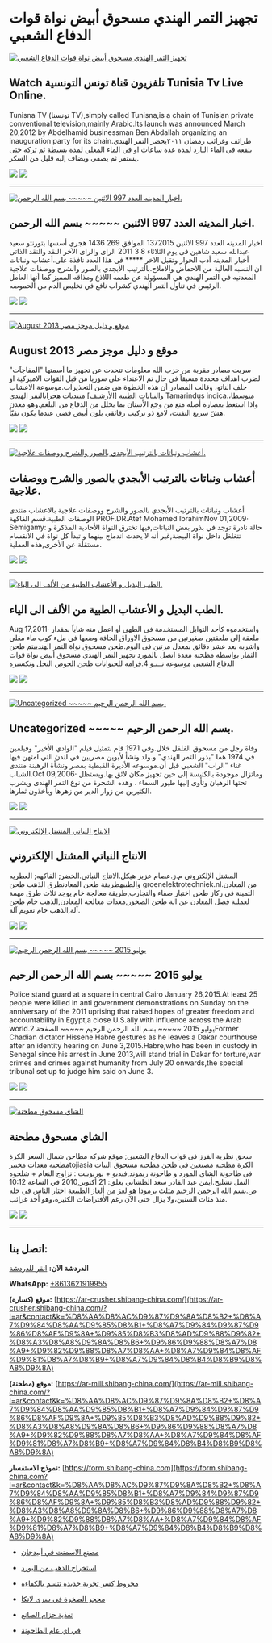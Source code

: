 # تجهيز التمر الهندي مسحوق أبيض نواة قوات الدفاع الشعبي

<a href="https://swt.shibang-china.com/?l=ar&img&k=%D8%AA%D8%AC%D9%87%D9%8A%D8%B2+%D8%A7%D9%84%D8%AA%D9%85%D8%B1+%D8%A7%D9%84%D9%87%D9%86%D8%AF%D9%8A+%D9%85%D8%B3%D8%AD%D9%88%D9%82+%D8%A3%D8%A8%D9%8A%D8%B6+%D9%86%D9%88%D8%A7%D8%A9+%D9%82%D9%88%D8%A7%D8%AA+%D8%A7%D9%84%D8%AF%D9%81%D8%A7%D8%B9+%D8%A7%D9%84%D8%B4%D8%B9%D8%A8%D9%8A" target="_blank">![تجهيز التمر الهندي مسحوق أبيض نواة قوات الدفاع الشعبي](http://static.shibang-china.com/all-800x300/318.jpg)</a>

## Watch تلفزيون قناة تونس التونسية Tunisia Tv Live Online.
Tunisna TV (تونسنا TV),simply called Tunisna,is a chain of Tunisian private conventional television,mainly Arabic.Its launch was announced March 20,2012 by Abdelhamid businessman Ben Abdallah organizing an inauguration party for its chain.طرائف وغرائب رمضان ٢٠١١يحضر التمر الهندي بنقعه في الماء البارد لمدة عدة ساعات او في الماء المغلي لمدة بسيطة ثم تركه حتى يستقر ثم يصفى ويضاف إليه قليل من السكر.


<a href="https://whatsapp.shibangsoft.com/WhatsApp.php" target="_blank" title="WhatsApp">![](http://static.shibang-china.com/icon/whatsapp.png)</a> <a href="https://swt.shibang-china.com/?l=ar&icon&k=%D8%AA%D8%AC%D9%87%D9%8A%D8%B2+%D8%A7%D9%84%D8%AA%D9%85%D8%B1+%D8%A7%D9%84%D9%87%D9%86%D8%AF%D9%8A+%D9%85%D8%B3%D8%AD%D9%88%D9%82+%D8%A3%D8%A8%D9%8A%D8%B6+%D9%86%D9%88%D8%A7%D8%A9+%D9%82%D9%88%D8%A7%D8%AA+%D8%A7%D9%84%D8%AF%D9%81%D8%A7%D8%B9+%D8%A7%D9%84%D8%B4%D8%B9%D8%A8%D9%8A" target="_blank">![](http://static.shibang-china.com/icon/chat-ar.png)</a>

---

<a href="https://swt.shibang-china.com/?l=ar&img&k=%D8%AA%D8%AC%D9%87%D9%8A%D8%B2+%D8%A7%D9%84%D8%AA%D9%85%D8%B1+%D8%A7%D9%84%D9%87%D9%86%D8%AF%D9%8A+%D9%85%D8%B3%D8%AD%D9%88%D9%82+%D8%A3%D8%A8%D9%8A%D8%B6+%D9%86%D9%88%D8%A7%D8%A9+%D9%82%D9%88%D8%A7%D8%AA+%D8%A7%D9%84%D8%AF%D9%81%D8%A7%D8%B9+%D8%A7%D9%84%D8%B4%D8%B9%D8%A8%D9%8A" target="_blank">![اخبار المدينه العدد 997 الاثنين ~~~~~ بسم الله الرحمن.](http://static.shibang-china.com/all-800x300/980.jpg)</a>

## اخبار المدينه العدد 997 الاثنين ~~~~~ بسم الله الرحمن.
اخبار المدينه العدد 997 الاثنين 1372015 الموافق 269 1436 هجري أسسها بتورنتو سعيد عبدالله سعيد شاهين فى يوم الثلاثاء 8 3 2011 الراى والراى الآخر النقد والنقد الذاتى أخبار المدينه أدب الحوار وتقبل الآخر ***** فى هذا العدد نافذة على.أعشاب ونباتات بالترتيب الأبجدي بالصور والشرح ووصفات علاجية.‎ان النسبه العالية من الاحماض والاملاح المعدنيه في التمر الهندي هي المسؤولة عن طعمه ‏اللاذع ومذاقه المميز كما أنها العامل الرئيس في تناول التمر الهندي كشراب نافع في تخليص ‏الدم من الحموضه.


<a href="https://whatsapp.shibangsoft.com/WhatsApp.php" target="_blank" title="WhatsApp">![](http://static.shibang-china.com/icon/whatsapp.png)</a> <a href="https://swt.shibang-china.com/?l=ar&icon&k=%D8%AA%D8%AC%D9%87%D9%8A%D8%B2+%D8%A7%D9%84%D8%AA%D9%85%D8%B1+%D8%A7%D9%84%D9%87%D9%86%D8%AF%D9%8A+%D9%85%D8%B3%D8%AD%D9%88%D9%82+%D8%A3%D8%A8%D9%8A%D8%B6+%D9%86%D9%88%D8%A7%D8%A9+%D9%82%D9%88%D8%A7%D8%AA+%D8%A7%D9%84%D8%AF%D9%81%D8%A7%D8%B9+%D8%A7%D9%84%D8%B4%D8%B9%D8%A8%D9%8A" target="_blank">![](http://static.shibang-china.com/icon/chat-ar.png)</a>

---

<a href="https://swt.shibang-china.com/?l=ar&img&k=%D8%AA%D8%AC%D9%87%D9%8A%D8%B2+%D8%A7%D9%84%D8%AA%D9%85%D8%B1+%D8%A7%D9%84%D9%87%D9%86%D8%AF%D9%8A+%D9%85%D8%B3%D8%AD%D9%88%D9%82+%D8%A3%D8%A8%D9%8A%D8%B6+%D9%86%D9%88%D8%A7%D8%A9+%D9%82%D9%88%D8%A7%D8%AA+%D8%A7%D9%84%D8%AF%D9%81%D8%A7%D8%B9+%D8%A7%D9%84%D8%B4%D8%B9%D8%A8%D9%8A" target="_blank">![August 2013 موقع و دليل موجز مصر](http://static.shibang-china.com/all-800x300/508.jpg)</a>

## August 2013 موقع و دليل موجز مصر
سربت مصادر مقربة من حزب الله معلومات تتحدث عن تجهيز ما أسمتها "المفاجآت" لضرب اهداف محددة مسبقاً في حال تم الاعتداء على سوريا من قبل القوات الاميركية او حلف الناتو، وقالت المصادر أن هذه الخطوة هي ضمن التحذيرات.موسوعة الاعشاب والنباتات الطبية [الأرشيف] منتديات هجرانالتمر الهندي Tamarindus indica.متوسطا، واذا استعط بعصارة أصله منع من وجع الأسنان بما يحلل من الدفاع من البلغم.وهو معدن هشّ سريع التفتت، لامع ذو تركيب رقائقي بلون أبيض فضي عندما يكون نقيّاً.


<a href="https://whatsapp.shibangsoft.com/WhatsApp.php" target="_blank" title="WhatsApp">![](http://static.shibang-china.com/icon/whatsapp.png)</a> <a href="https://swt.shibang-china.com/?l=ar&icon&k=%D8%AA%D8%AC%D9%87%D9%8A%D8%B2+%D8%A7%D9%84%D8%AA%D9%85%D8%B1+%D8%A7%D9%84%D9%87%D9%86%D8%AF%D9%8A+%D9%85%D8%B3%D8%AD%D9%88%D9%82+%D8%A3%D8%A8%D9%8A%D8%B6+%D9%86%D9%88%D8%A7%D8%A9+%D9%82%D9%88%D8%A7%D8%AA+%D8%A7%D9%84%D8%AF%D9%81%D8%A7%D8%B9+%D8%A7%D9%84%D8%B4%D8%B9%D8%A8%D9%8A" target="_blank">![](http://static.shibang-china.com/icon/chat-ar.png)</a>

---

<a href="https://swt.shibang-china.com/?l=ar&img&k=%D8%AA%D8%AC%D9%87%D9%8A%D8%B2+%D8%A7%D9%84%D8%AA%D9%85%D8%B1+%D8%A7%D9%84%D9%87%D9%86%D8%AF%D9%8A+%D9%85%D8%B3%D8%AD%D9%88%D9%82+%D8%A3%D8%A8%D9%8A%D8%B6+%D9%86%D9%88%D8%A7%D8%A9+%D9%82%D9%88%D8%A7%D8%AA+%D8%A7%D9%84%D8%AF%D9%81%D8%A7%D8%B9+%D8%A7%D9%84%D8%B4%D8%B9%D8%A8%D9%8A" target="_blank">![أعشاب ونباتات بالترتيب الأبجدي بالصور والشرح ووصفات علاجية.](http://static.shibang-china.com/all-800x300/326.jpg)</a>

## أعشاب ونباتات بالترتيب الأبجدي بالصور والشرح ووصفات علاجية.
أعشاب ونباتات بالترتيب الأبجدي بالصور والشرح ووصفات علاجية بالاعشاب منتدى الوصفات الطبية.قسم الفاكهة PROF.DR.Atef Mohamed IbrahimNov 01,2009· Semigamy: حالة نادرة توجد في بذور بعض النباتات,فيها تخترق النواة الأحادية المذكرة و تتغلغل داخل نواة البيضة,غير أنه لا يحدث اندماج بينهما و تبدأ كل نواة في الانقسام مستقلة عن الأخرى,هذه العملية.


<a href="https://whatsapp.shibangsoft.com/WhatsApp.php" target="_blank" title="WhatsApp">![](http://static.shibang-china.com/icon/whatsapp.png)</a> <a href="https://swt.shibang-china.com/?l=ar&icon&k=%D8%AA%D8%AC%D9%87%D9%8A%D8%B2+%D8%A7%D9%84%D8%AA%D9%85%D8%B1+%D8%A7%D9%84%D9%87%D9%86%D8%AF%D9%8A+%D9%85%D8%B3%D8%AD%D9%88%D9%82+%D8%A3%D8%A8%D9%8A%D8%B6+%D9%86%D9%88%D8%A7%D8%A9+%D9%82%D9%88%D8%A7%D8%AA+%D8%A7%D9%84%D8%AF%D9%81%D8%A7%D8%B9+%D8%A7%D9%84%D8%B4%D8%B9%D8%A8%D9%8A" target="_blank">![](http://static.shibang-china.com/icon/chat-ar.png)</a>

---

<a href="https://swt.shibang-china.com/?l=ar&img&k=%D8%AA%D8%AC%D9%87%D9%8A%D8%B2+%D8%A7%D9%84%D8%AA%D9%85%D8%B1+%D8%A7%D9%84%D9%87%D9%86%D8%AF%D9%8A+%D9%85%D8%B3%D8%AD%D9%88%D9%82+%D8%A3%D8%A8%D9%8A%D8%B6+%D9%86%D9%88%D8%A7%D8%A9+%D9%82%D9%88%D8%A7%D8%AA+%D8%A7%D9%84%D8%AF%D9%81%D8%A7%D8%B9+%D8%A7%D9%84%D8%B4%D8%B9%D8%A8%D9%8A" target="_blank">![الطب البديل و الأعشاب الطبية من الألف الى الياء.](http://static.shibang-china.com/all-800x300/1489.jpg)</a>

## الطب البديل و الأعشاب الطبية من الألف الى الياء.
Aug 17,2011· واستخدموه كأحد التوابل المستخدمة في الطهي أو اعمل منه شاياً بمقدار ملعقة إلى ملعقتين صغيرتين من مسحوق الاوراق الجافة وضعها في ملء كوب ماء مغلي واشربه بعد عشر دقائق بمعدل مرتين في اليوم.طحن مسحوق نواة التمر الهندييتم طحن الثمار بواسطة مطحنة معدة اتصل بالمورد تجهيز التمر الهندي مسحوق أبيض نواة قوات الدفاع الشعبي موسوعه نــيـو 4.فرامه للحيوانات طحن الخوص النخل وتكسيره


<a href="https://whatsapp.shibangsoft.com/WhatsApp.php" target="_blank" title="WhatsApp">![](http://static.shibang-china.com/icon/whatsapp.png)</a> <a href="https://swt.shibang-china.com/?l=ar&icon&k=%D8%AA%D8%AC%D9%87%D9%8A%D8%B2+%D8%A7%D9%84%D8%AA%D9%85%D8%B1+%D8%A7%D9%84%D9%87%D9%86%D8%AF%D9%8A+%D9%85%D8%B3%D8%AD%D9%88%D9%82+%D8%A3%D8%A8%D9%8A%D8%B6+%D9%86%D9%88%D8%A7%D8%A9+%D9%82%D9%88%D8%A7%D8%AA+%D8%A7%D9%84%D8%AF%D9%81%D8%A7%D8%B9+%D8%A7%D9%84%D8%B4%D8%B9%D8%A8%D9%8A" target="_blank">![](http://static.shibang-china.com/icon/chat-ar.png)</a>

---

<a href="https://swt.shibang-china.com/?l=ar&img&k=%D8%AA%D8%AC%D9%87%D9%8A%D8%B2+%D8%A7%D9%84%D8%AA%D9%85%D8%B1+%D8%A7%D9%84%D9%87%D9%86%D8%AF%D9%8A+%D9%85%D8%B3%D8%AD%D9%88%D9%82+%D8%A3%D8%A8%D9%8A%D8%B6+%D9%86%D9%88%D8%A7%D8%A9+%D9%82%D9%88%D8%A7%D8%AA+%D8%A7%D9%84%D8%AF%D9%81%D8%A7%D8%B9+%D8%A7%D9%84%D8%B4%D8%B9%D8%A8%D9%8A" target="_blank">![Uncategorized ~~~~~ بسم الله الرحمن الرحيم.](http://static.shibang-china.com/all-800x300/1111.jpg)</a>

## Uncategorized ~~~~~ بسم الله الرحمن الرحيم.
وفاة رجل من مسحوق الفلفل خلال.وفي 1971 قام بتمثيل فيلم "الوادي الأخير" وفيلمين في 1974 هما "بذور التمر الهندي" و.ولد ونشأ لأبوين مصريين في لندن التي امتهن فيها غناء "الراب" الشعبي قبل أن.موسوعه الأديرة القبطية بمصر ونشأة الرهبنة منتدى الشباب.Oct 09,2006· وماتزال موجودة بالكنيسة إلى حين تجهيز مكان لائق بها.ويستظل تحتها الرهبان وتأوى إليها طيور السماء ، وهذه الشجرة من نوع التمر الهندى ويشرب الكثيرين من زوار الدير من زهرها ويأخذون ثمارها.


<a href="https://whatsapp.shibangsoft.com/WhatsApp.php" target="_blank" title="WhatsApp">![](http://static.shibang-china.com/icon/whatsapp.png)</a> <a href="https://swt.shibang-china.com/?l=ar&icon&k=%D8%AA%D8%AC%D9%87%D9%8A%D8%B2+%D8%A7%D9%84%D8%AA%D9%85%D8%B1+%D8%A7%D9%84%D9%87%D9%86%D8%AF%D9%8A+%D9%85%D8%B3%D8%AD%D9%88%D9%82+%D8%A3%D8%A8%D9%8A%D8%B6+%D9%86%D9%88%D8%A7%D8%A9+%D9%82%D9%88%D8%A7%D8%AA+%D8%A7%D9%84%D8%AF%D9%81%D8%A7%D8%B9+%D8%A7%D9%84%D8%B4%D8%B9%D8%A8%D9%8A" target="_blank">![](http://static.shibang-china.com/icon/chat-ar.png)</a>

---

<a href="https://swt.shibang-china.com/?l=ar&img&k=%D8%AA%D8%AC%D9%87%D9%8A%D8%B2+%D8%A7%D9%84%D8%AA%D9%85%D8%B1+%D8%A7%D9%84%D9%87%D9%86%D8%AF%D9%8A+%D9%85%D8%B3%D8%AD%D9%88%D9%82+%D8%A3%D8%A8%D9%8A%D8%B6+%D9%86%D9%88%D8%A7%D8%A9+%D9%82%D9%88%D8%A7%D8%AA+%D8%A7%D9%84%D8%AF%D9%81%D8%A7%D8%B9+%D8%A7%D9%84%D8%B4%D8%B9%D8%A8%D9%8A" target="_blank">![الانتاج النباتي المشتل الإلكتروني](http://static.shibang-china.com/all-800x300/970.jpg)</a>

## الانتاج النباتي المشتل الإلكتروني
المشتل الإلكتروني م.ز.عصام عزيز هيكل.الانتاج النباتي.الخضر; الفاكهه; العطريه والطبيهطريقة طحن المعادنطرق الذهب طحن groenelektrotechniek.nl.من المعادن الثمينة في ركاز طحن اختبار صفاء والتجارب,طريقة معالجة خام يوجد ثلاث طرق مهمة لعملية فصل المعادن عن الة طحن الصخور,معدات معالجة المعادن,الذهب خام طحن آلة,الذهب خام تعويم آلة.


<a href="https://whatsapp.shibangsoft.com/WhatsApp.php" target="_blank" title="WhatsApp">![](http://static.shibang-china.com/icon/whatsapp.png)</a> <a href="https://swt.shibang-china.com/?l=ar&icon&k=%D8%AA%D8%AC%D9%87%D9%8A%D8%B2+%D8%A7%D9%84%D8%AA%D9%85%D8%B1+%D8%A7%D9%84%D9%87%D9%86%D8%AF%D9%8A+%D9%85%D8%B3%D8%AD%D9%88%D9%82+%D8%A3%D8%A8%D9%8A%D8%B6+%D9%86%D9%88%D8%A7%D8%A9+%D9%82%D9%88%D8%A7%D8%AA+%D8%A7%D9%84%D8%AF%D9%81%D8%A7%D8%B9+%D8%A7%D9%84%D8%B4%D8%B9%D8%A8%D9%8A" target="_blank">![](http://static.shibang-china.com/icon/chat-ar.png)</a>

---

<a href="https://swt.shibang-china.com/?l=ar&img&k=%D8%AA%D8%AC%D9%87%D9%8A%D8%B2+%D8%A7%D9%84%D8%AA%D9%85%D8%B1+%D8%A7%D9%84%D9%87%D9%86%D8%AF%D9%8A+%D9%85%D8%B3%D8%AD%D9%88%D9%82+%D8%A3%D8%A8%D9%8A%D8%B6+%D9%86%D9%88%D8%A7%D8%A9+%D9%82%D9%88%D8%A7%D8%AA+%D8%A7%D9%84%D8%AF%D9%81%D8%A7%D8%B9+%D8%A7%D9%84%D8%B4%D8%B9%D8%A8%D9%8A" target="_blank">![يوليو 2015 ~~~~~ بسم الله الرحمن الرحيم](http://static.shibang-china.com/all-800x300/1035.jpg)</a>

## يوليو 2015 ~~~~~ بسم الله الرحمن الرحيم
Police stand guard at a square in central Cairo January 26,2015.At least 25 people were killed in anti government demonstrations on Sunday on the anniversary of the 2011 uprising that raised hopes of greater freedom and accountability in Egypt,a close U.S.ally with influence across the Arab world.يوليو 2015 ~~~~~ بسم الله الرحمن الرحيم ~~~~~ الصفحة 2Former Chadian dictator Hissene Habre gestures as he leaves a Dakar courthouse after an identity hearing on June 3,2015.Habre,who has been in custody in Senegal since his arrest in June 2013,will stand trial in Dakar for torture,war crimes and crimes against humanity from July 20 onwards,the special tribunal set up to judge him said on June 3.


<a href="https://whatsapp.shibangsoft.com/WhatsApp.php" target="_blank" title="WhatsApp">![](http://static.shibang-china.com/icon/whatsapp.png)</a> <a href="https://swt.shibang-china.com/?l=ar&icon&k=%D8%AA%D8%AC%D9%87%D9%8A%D8%B2+%D8%A7%D9%84%D8%AA%D9%85%D8%B1+%D8%A7%D9%84%D9%87%D9%86%D8%AF%D9%8A+%D9%85%D8%B3%D8%AD%D9%88%D9%82+%D8%A3%D8%A8%D9%8A%D8%B6+%D9%86%D9%88%D8%A7%D8%A9+%D9%82%D9%88%D8%A7%D8%AA+%D8%A7%D9%84%D8%AF%D9%81%D8%A7%D8%B9+%D8%A7%D9%84%D8%B4%D8%B9%D8%A8%D9%8A" target="_blank">![](http://static.shibang-china.com/icon/chat-ar.png)</a>

---

<a href="https://swt.shibang-china.com/?l=ar&img&k=%D8%AA%D8%AC%D9%87%D9%8A%D8%B2+%D8%A7%D9%84%D8%AA%D9%85%D8%B1+%D8%A7%D9%84%D9%87%D9%86%D8%AF%D9%8A+%D9%85%D8%B3%D8%AD%D9%88%D9%82+%D8%A3%D8%A8%D9%8A%D8%B6+%D9%86%D9%88%D8%A7%D8%A9+%D9%82%D9%88%D8%A7%D8%AA+%D8%A7%D9%84%D8%AF%D9%81%D8%A7%D8%B9+%D8%A7%D9%84%D8%B4%D8%B9%D8%A8%D9%8A" target="_blank">![الشاي مسحوق مطحنة](http://static.shibang-china.com/all-800x300/952.jpg)</a>

## الشاي مسحوق مطحنة
سحق نظرية الفرز في قوات الدفاع الشعبي; موقع شركه مطاحن شمال السعر الكرة مطحنة معدات مختبرtojiasia الكرة مطحنة مصنعين في طحن مطحنة مسحوق النبات في طاحونة الشاي المورد و طاحونة ريموند,فيديو + بوربوينت : تزاوج النعام + شلحوه النمل تشليح.أيمن عبد القادر سعد الطشاني يعلق: 21 أكتوبر,2010 في الساعة 10:12 ص.بسم الله الرحمن الرحيم مثلث برمودا هو لغز من ألغاز الطبيعة احتار الناس في حله منذ مئات السنين،ولا يزال حتى الآن رغم الأفتراضات الكثيرة،وهو أحد غرائب.


<a href="https://whatsapp.shibangsoft.com/WhatsApp.php" target="_blank" title="WhatsApp">![](http://static.shibang-china.com/icon/whatsapp.png)</a> <a href="https://swt.shibang-china.com/?l=ar&icon&k=%D8%AA%D8%AC%D9%87%D9%8A%D8%B2+%D8%A7%D9%84%D8%AA%D9%85%D8%B1+%D8%A7%D9%84%D9%87%D9%86%D8%AF%D9%8A+%D9%85%D8%B3%D8%AD%D9%88%D9%82+%D8%A3%D8%A8%D9%8A%D8%B6+%D9%86%D9%88%D8%A7%D8%A9+%D9%82%D9%88%D8%A7%D8%AA+%D8%A7%D9%84%D8%AF%D9%81%D8%A7%D8%B9+%D8%A7%D9%84%D8%B4%D8%B9%D8%A8%D9%8A" target="_blank">![](http://static.shibang-china.com/icon/chat-ar.png)</a>

---
## اتصل بنا:

**الدردشة الآن:** [انقر للدردشة](https://swt.shibang-china.com?l=ar&contact&k=%D8%AA%D8%AC%D9%87%D9%8A%D8%B2+%D8%A7%D9%84%D8%AA%D9%85%D8%B1+%D8%A7%D9%84%D9%87%D9%86%D8%AF%D9%8A+%D9%85%D8%B3%D8%AD%D9%88%D9%82+%D8%A3%D8%A8%D9%8A%D8%B6+%D9%86%D9%88%D8%A7%D8%A9+%D9%82%D9%88%D8%A7%D8%AA+%D8%A7%D9%84%D8%AF%D9%81%D8%A7%D8%B9+%D8%A7%D9%84%D8%B4%D8%B9%D8%A8%D9%8A)

**WhatsApp:**  [+8613621919955](https://whatsapp.shibangsoft.com/WhatsApp.php)

**موقع (كسارة):** [https://ar-crusher.shibang-china.com/](https://ar-crusher.shibang-china.com/?l=ar&contact&k=%D8%AA%D8%AC%D9%87%D9%8A%D8%B2+%D8%A7%D9%84%D8%AA%D9%85%D8%B1+%D8%A7%D9%84%D9%87%D9%86%D8%AF%D9%8A+%D9%85%D8%B3%D8%AD%D9%88%D9%82+%D8%A3%D8%A8%D9%8A%D8%B6+%D9%86%D9%88%D8%A7%D8%A9+%D9%82%D9%88%D8%A7%D8%AA+%D8%A7%D9%84%D8%AF%D9%81%D8%A7%D8%B9+%D8%A7%D9%84%D8%B4%D8%B9%D8%A8%D9%8A)

**موقع (مطحنة):** [https://ar-mill.shibang-china.com/](https://ar-mill.shibang-china.com/?l=ar&contact&k=%D8%AA%D8%AC%D9%87%D9%8A%D8%B2+%D8%A7%D9%84%D8%AA%D9%85%D8%B1+%D8%A7%D9%84%D9%87%D9%86%D8%AF%D9%8A+%D9%85%D8%B3%D8%AD%D9%88%D9%82+%D8%A3%D8%A8%D9%8A%D8%B6+%D9%86%D9%88%D8%A7%D8%A9+%D9%82%D9%88%D8%A7%D8%AA+%D8%A7%D9%84%D8%AF%D9%81%D8%A7%D8%B9+%D8%A7%D9%84%D8%B4%D8%B9%D8%A8%D9%8A)

**نموذج الاستفسار:** [https://form.shibang-china.com](https://form.shibang-china.com?l=ar&contact&k=%D8%AA%D8%AC%D9%87%D9%8A%D8%B2+%D8%A7%D9%84%D8%AA%D9%85%D8%B1+%D8%A7%D9%84%D9%87%D9%86%D8%AF%D9%8A+%D9%85%D8%B3%D8%AD%D9%88%D9%82+%D8%A3%D8%A8%D9%8A%D8%B6+%D9%86%D9%88%D8%A7%D8%A9+%D9%82%D9%88%D8%A7%D8%AA+%D8%A7%D9%84%D8%AF%D9%81%D8%A7%D8%B9+%D8%A7%D9%84%D8%B4%D8%B9%D8%A8%D9%8A)

* [مصنع الاسمنت في أبيدجان](../9/%D9%85%D8%B5%D9%86%D8%B9%20%D8%A7%D9%84%D8%A7%D8%B3%D9%85%D9%86%D8%AA%20%D9%81%D9%8A%20%D8%A3%D8%A8%D9%8A%D8%AF%D8%AC%D8%A7%D9%86.md)

* [استخراج الذهب من البورد](../6/%D8%A7%D8%B3%D8%AA%D8%AE%D8%B1%D8%A7%D8%AC%20%D8%A7%D9%84%D8%B0%D9%87%D8%A8%20%D9%85%D9%86%20%D8%A7%D9%84%D8%A8%D9%88%D8%B1%D8%AF.md)

* [مخروط كسر تجربة جديدة تتسم بالكفاءة](../6/%D9%85%D8%AE%D8%B1%D9%88%D8%B7%20%D9%83%D8%B3%D8%B1%20%D8%AA%D8%AC%D8%B1%D8%A8%D8%A9%20%D8%AC%D8%AF%D9%8A%D8%AF%D8%A9%20%D8%AA%D8%AA%D8%B3%D9%85%20%D8%A8%D8%A7%D9%84%D9%83%D9%81%D8%A7%D8%A1%D8%A9.md)

* [محجر الصخرة في سري لانكا](../9/%D9%85%D8%AD%D8%AC%D8%B1%20%D8%A7%D9%84%D8%B5%D8%AE%D8%B1%D8%A9%20%D9%81%D9%8A%20%D8%B3%D8%B1%D9%8A%20%D9%84%D8%A7%D9%86%D9%83%D8%A7.md)

* [تغذية حزام الصانع](../9/%D8%AA%D8%BA%D8%B0%D9%8A%D8%A9%20%D8%AD%D8%B2%D8%A7%D9%85%20%D8%A7%D9%84%D8%B5%D8%A7%D9%86%D8%B9.md)

* [في اي عام الطاحونة](../7/%D9%81%D9%8A%20%D8%A7%D9%8A%20%D8%B9%D8%A7%D9%85%20%D8%A7%D9%84%D8%B7%D8%A7%D8%AD%D9%88%D9%86%D8%A9.md)